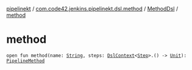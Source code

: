 [pipelinekt](../../index.md) / [com.code42.jenkins.pipelinekt.dsl.method](../index.md) / [MethodDsl](index.md) / [method](./method.md)

# method

`open fun method(name: `[`String`](https://kotlinlang.org/api/latest/jvm/stdlib/kotlin/-string/index.html)`, steps: `[`DslContext`](../../com.code42.jenkins.pipelinekt.dsl/-dsl-context/index.md)`<`[`Step`](../../com.code42.jenkins.pipelinekt.core.step/-step/index.md)`>.() -> `[`Unit`](https://kotlinlang.org/api/latest/jvm/stdlib/kotlin/-unit/index.html)`): `[`PipelineMethod`](../../com.code42.jenkins.pipelinekt.core.method/-pipeline-method/index.md)